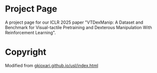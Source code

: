 # Project Page

A project page for our ICLR 2025 paper "VTDexManip: A Dataset and Benchmark for Visual-tactile Pretraining and Dexterous Manipulation With Reinforcement Learning".

# Copyright

Modified from [gkioxari.github.io/usl/index.html](https://gkioxari.github.io/usl/index.html)
